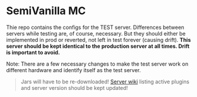 # SemiVanilla MC

Thie repo contains the configs for the TEST server. Differences between servers while testing are, of course, necessary. But they should either be implemented in prod or reverted, not left in test forever (causing drift). **This server should be kept identical to the production server at all times. Drift is important to avoid.**

Note: There are a few necessary changes to make the test server work on different hardware and identify itself as the test server.

> Jars will have to be re-downloaded! [Server wiki](https://github.com/SemiVanilla-MC/wiki) listing active plugins and server version should be kept updated!
